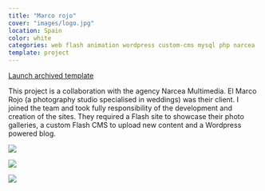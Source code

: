 ```yaml
---
title: "Marco rojo"
cover: "images/logo.jpg"
location: Spain
color: white
categories: web flash animation wordpress custom-cms mysql php narcea
template: project
---
```


<p class="align-center">
<a class="btn" role="button" href="http://work.joanmira.com/webs/marcorojo/" target="_blank">Launch archived template</a>
</p>

This project is a collaboration with the agency Narcea Multimedia. El Marco Rojo (a photography studio specialised in weddings) was their client. I joined the team and took fully responsibility of the development and creation of the sites. They required a Flash site to showcase their photo galleries, a custom Flash CMS to upload new content and a Wordpress powered blog.

![](/work/marco-rojo/images/1.png)

![](/work/marco-rojo/images/3.jpg)

![](/work/marco-rojo/images/4.jpg)
